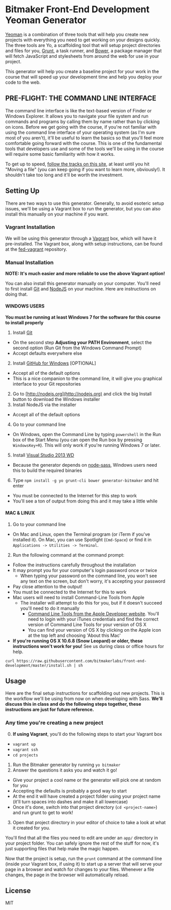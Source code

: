 # Bitmaker Front-End Development Yeoman Generator

[Yeoman](http://yeoman.io) is a combination of three tools that will help you create new projects with everything you need to get working on your designs quickly. The three tools are Yo, a scaffolding tool that will setup project directories and files for you, [Grunt](http://gruntjs.com), a task runner, and [Bower](http://bower.io), a package manager that will fetch JavaScript and stylesheets from around the web for use in your project.

This generator will help you create a baseline project for your work in the course that will speed up your development time and help you deploy your code to the web.


## PRE-FLIGHT: THE COMMAND LINE INTERFACE

The command line interface is like the text-based version of Finder or Windows Explorer. It allows you to navigate your file system and run commands and programs by calling them by name rather than by clicking on icons. Before we get going with the course, if you're not familiar with using the command line interface of your operating system (as I'm sure most of you aren't), it'll be useful to learn the basics so that you'll feel more comfortable going forward with the course. This is one of the fundamental tools that developers use and some of the tools we'll be using in the course will require some basic familiarity with how it works. 

To get up to speed, [follow the tracks on this site](http://cli.learncodethehardway.org/book/), at least until you hit "Moving a file" (you can keep going if you want to learn more, obviously!). It shouldn't take too long and it'll be worth the investment.


## Setting Up

There are two ways to use this generator. Generally, to avoid esoteric setup issues, we'll be using a Vagrant box to run the generator, but you can also install this manually on your machine if you want.

### Vagrant Installation

We will be using this generator through a [Vagrant](http://vagrantup.com) box, which will have it pre-installed. The Vagrant box, along with setup instructions, can be found at the [fed-vagrant](https://github.com/bitmakerlabs/fed-vagrant) repository.


### Manual Installation

**NOTE: It's much easier and more reliable to use the above Vagrant option!**

You can also install this generator manually on your computer. You'll need to first install [Git](http://git-scm.com) and [NodeJS](http://nodejs.org) on your machine. Here are instructions on doing that.

#### WINDOWS USERS

**You must be running at least Windows 7 for the software for this course to install properly**

1. Install [Git](http://git-scm.com/download/win)
  - On the second step **Adjusting your PATH Environment**, select the second option (Run Git from the Windows Command Prompt)
  - Accept defaults everywhere else
2. Install [GitHub for Windows](https://windows.github.com) [OPTIONAL]
  - Accept all of the default options
  - This is a nice companion to the command line, it will give you graphical interface to your Git repositories
2. Go to [http://nodejs.org](http://nodejs.org) and click the big Install button to download the Windows installer
3. Install NodeJS via the installer
  - Accept all of the default options
4. Go to your command line
  - On Windows, open the Command Line by typing `powershell` in the Run box of the Start Menu (you can open the Run box by pressing `WindowsKey+R`). This will only work if you're running Windows 7 or later.
5. Install [Visual Studio 2013 WD](http://www.visualstudio.com/downloads/download-visual-studio-vs#d-express-windows-desktop)
  - Because the generator depends on [node-sass](https://github.com/sass/node-sass#install), Windows users need this to build the required binaries
6. Type `npm install -g yo grunt-cli bower generator-bitmaker` and hit enter
  - You must be connected to the Internet for this step to work
  - You'll see a ton of output from doing this and it may take a little while

#### MAC & LINUX

1. Go to your command line
  - On Mac and Linux, open the Terminal program (or iTerm if you've installed it). On Mac, you can use Spotlight (`Cmd-Space`) or find it in `Applications -> Utilities -> Terminal`.
2. Run the following command at the command prompt:
  - Follow the instructions carefully throughout the installation
  - It may prompt you for your computer's login password once or twice
    - When typing your password on the command line, you won't see any text on the screen, but don't worry, it's accepting your password
  - Pay close attention to the output!
  - You must be connected to the Internet for this to work
  - Mac users will need to install Command-Line Tools from Apple
    - The installer will attempt to do this for you, but if it doesn't succeed you'll need to do it manually
      - [Command Line Tools from the Apple Developer website](https://developer.apple.com/downloads/index.action). You'll need to login with your iTunes credentials and find the correct version of Command Line Tools for your version of OS X
      - You can find your version of OS X by clicking on the Apple icon at the top left and choosing 'About this Mac'
  - **If you're running OS X 10.6.8 (Snow Leopard) or older, these instructions won't work for you!** See us during class or office hours for help.

```curl https://raw.githubusercontent.com/bitmakerlabs/front-end-development/master/install.sh | sh```


## Usage

Here are the final setup instructions for scaffolding out new projects. This is the workflow we'll be using from now on when developing with Sass. **We'll discuss this in class and do the following steps together, these instructions are just for future reference.**

### Any time you're creating a new project

0. **If using Vagrant**, you'll do the following steps to start your Vagrant box
  - `vagrant up`
  - `vagrant ssh`
  - `cd projects`
1. Run the Bitmaker generator by running `yo bitmaker`
2. Answer the questions it asks you and watch it go!
  - Give your project a cool name or the generator will pick one at random for you
  - Accepting the defaults is probably a good way to start
  - At the end it will have created a project folder using your project name (it'll turn spaces into dashes and make it all lowercase)
  - Once it's done, switch into that project directory (`cd <project-name>`) and run grunt to get to work!
3. Open that project directory in your editor of choice to take a look at what it created for you.

You'll find that all the files you need to edit are under an `app/` directory in your project folder. You can safely ignore the rest of the stuff for now, it's just supporting files that help make the magic happen.

Now that the project is setup, run the `grunt` command at the command line (inside your Vagrant box, if using it) to start up a server that will serve your page in a browser and watch for changes to your files. Whenever a file changes, the page in the browser will automatically reload.



## License

MIT
